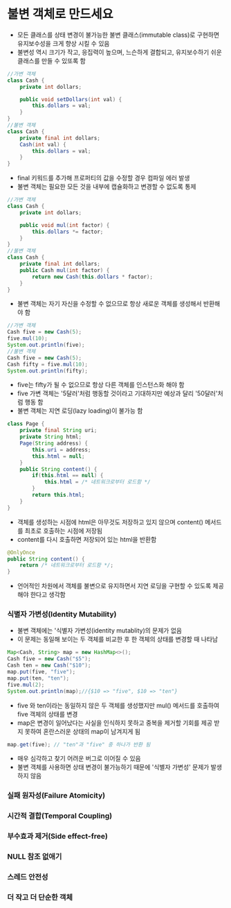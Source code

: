 # 불변 객체로 만드세요
- 모든 클래스를 상태 변경이 불가능한 불변 클래스(immutable class)로 구현하면 유지보수성을 크게 향상 시킬 수 있음
- 불변성 역시 크기가 작고, 응집력이 높으며, 느슨하게 결합되고, 유지보수하기 쉬운 클래스를 만들 수 있또록 함

```java
//가변 객체
class Cash {
    private int dollars;

    public void setDollars(int val) {
        this.dollars = val;
    }
}
//불변 객체
class Cash {
    private final int dollars;
    Cash(int val) {
        this.dollars = val;
    }
}
```

- final 키워드를 추가해 프로퍼티의 값을 수정할 경우 컴파일 에러 발생 
- 불변 객체는 필요한 모든 것을 내부에 캡슐화하고 변경할 수 없도록 통제

```java
//가변 객체
class Cash {
    private int dollars;

    public void mul(int factor) {
        this.dollars *= factor;
    }
}
//불변 객체
class Cash {
    private final int dollars;
    public Cash mul(int factor) {
        return new Cash(this.dollars * factor);
    }
}
```

- 불변 객체는 자기 자신을 수정할 수 없으므로 항상 새로운 객체를 생성해서 반환해야 함

```java
//가변 객체
Cash five = new Cash(5);
five.mul(10);
System.out.println(five);
//불변 객체
Cash five = new Cash(5);
Cash fifty = five.mul(10);
System.out.println(fifty);
```

- five는 fifty가 될 수 없으므로 항상 다른 객체를 인스턴스화 해야 함
- five 가변 객체는 '5달러'처럼 행동할 것이라고 기대하지만 예상과 달리 '50달러'처럼 행동 함
- 불변 객체는 지연 로딩(lazy loading)이 불가능 함

```java
class Page {
    private final String uri;
    private String html;
    Page(String address) {
        this.uri = address;
        this.html = null;
    }
    public String content() {
        if(this.html == null) {
            this.html = /* 네트워크로부터 로드함 */
        }
        return this.html;
    }
}
```

- 객체를 생성하는 시점에 html은 아무것도 저장하고 있지 않으며 content() 메서드를 최초로 호출하는 시점에 저장됨
- content를 다시 호출하면 저장되어 있는 html을 반환함

```java
@OnlyOnce
public String content() {
    return /* 네트워크로부터 로드함 */;
}
```

- 언어적인 차원에서 객체를 불변으로 유지하면서 지연 로딩을 구현할 수 있도록 제공해야 한다고 생각함

### 식별자 가변성(Identity Mutability)
- 불변 객체에는 '식별자 가변성(identity mutablity)의 문제가 없음
- 이 문제는 동일해 보이는 두 객체를 비교한 후 한 객체의 상태를 변경할 때 나타남

```java
Map<Cash, String> map = new HashMap<>();
Cash five = new Cash("$5");
Cash ten = new Cash("$10");
map.put(five, "five");
map.put(ten, "ten");
five.mul(2);
System.out.println(map);//{$10 => "five", $10 => "ten"}
```

- five 와 ten이라는 동일하지 않은 두 객체를 생성했지만 mul() 메서드를 호출하여 five 객체의 상태를 변경
- map은 변경이 일어났다는 사실을 인식하지 못하고 중복을 제거할 기회를 제공 받지 못하여 혼란스러운 상태의 map이 남겨지게 됨

```java
map.get(five); // "ten"과 "five" 중 하나가 반환 됨
```

- 매우 심각하고 찾기 어려운 버그로 이어질 수 있음
- 불변 객체를 사용하면 상태 변경이 불가능하기 때문에 '식별자 가변성' 문제가 발생하지 않음

### 실패 원자성(Failure Atomicity)
### 시간적 결합(Temporal Coupling)
### 부수효과 제거(Side effect-free)
### NULL 참조 없애기
### 스레드 안전성
### 더 작고 더 단순한 객체